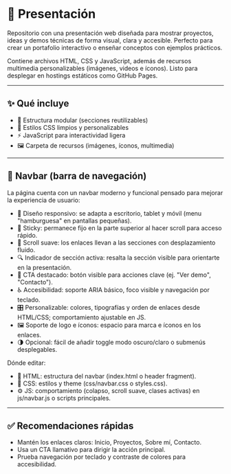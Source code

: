 # 🌟 Presentación

Repositorio con una presentación web diseñada para mostrar proyectos, ideas y demos técnicas de forma visual, clara y accesible. Perfecto para crear un portafolio interactivo o enseñar conceptos con ejemplos prácticos.

Contiene archivos HTML, CSS y JavaScript, además de recursos multimedia personalizables (imágenes, videos e íconos). Listo para desplegar en hostings estáticos como GitHub Pages.  

---

## ✨ Qué incluye
- 🧩 Estructura modular (secciones reutilizables)
- 🎨 Estilos CSS limpios y personalizables
- ⚡ JavaScript para interactividad ligera
- 🖼️ Carpeta de recursos (imágenes, íconos, multimedia)

---

## 🧭 Navbar (barra de navegación)
La página cuenta con un navbar moderno y funcional pensado para mejorar la experiencia de usuario:

- 📱 Diseño responsivo: se adapta a escritorio, tablet y móvil (menu "hamburguesa" en pantallas pequeñas).  
- 📌 Sticky: permanece fijo en la parte superior al hacer scroll para acceso rápido.  
- 🧭 Scroll suave: los enlaces llevan a las secciones con desplazamiento fluido.  
- 🔍 Indicador de sección activa: resalta la sección visible para orientarte en la presentación.  
- 🎯 CTA destacado: botón visible para acciones clave (ej. "Ver demo", "Contacto").  
- ♿ Accesibilidad: soporte ARIA básico, foco visible y navegación por teclado.  
- 🎛️ Personalizable: colores, tipografías y orden de enlaces desde HTML/CSS; comportamiento ajustable en JS.  
- 🖼️ Soporte de logo e íconos: espacio para marca e íconos en los enlaces.  
- 🌗 Opcional: fácil de añadir toggle modo oscuro/claro o submenús desplegables.

Dónde editar:
- 📝 HTML: estructura del navbar (index.html o header fragment).  
- 🎨 CSS: estilos y theme (css/navbar.css o styles.css).  
- ⚙️ JS: comportamiento (colapso, scroll suave, clases activas) en js/navbar.js o scripts principales.

---

## ✅ Recomendaciones rápidas
- Mantén los enlaces claros: Inicio, Proyectos, Sobre mí, Contacto.  
- Usa un CTA llamativo para dirigir la acción principal.  
- Prueba navegación por teclado y contraste de colores para accesibilidad.
